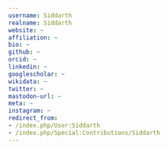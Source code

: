 ```yaml
---
username: Siddarth
realname: Siddarth
website: ~
affiliation: ~
bio: ~
github: ~
orcid: ~
linkedin: ~
googlescholar: ~
wikidata: ~
twitter: ~
mastodon-url: ~
meta: ~
instagram: ~
redirect_from:
- /index.php/User:Siddarth
- /index.php/Special:Contributions/Siddarth
---
```

